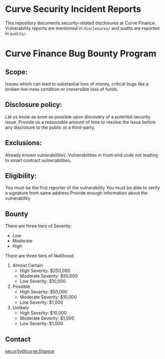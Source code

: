 # Curve Security Incident Reports

This repository documents security-related disclosures at Curve Finance. Vulnerability reports are mentioned in `disclosures/` and audits are reported in `audits/`.

# Curve Finance Bug Bounty Program

## Scope:

Issues which can lead to substantial loss of money, critical bugs like a broken live-ness condition or irreversible loss of funds.

## Disclosure policy:

Let us know as soon as possible upon discovery of a potential security issue.
Provide us a reasonable amount of time to resolve the issue before any disclosure to the public or a third-party.

## Exclusions:

Already known vulnerabilities.
Vulnerabilities in front-end code not leading to smart contract vulnerabilities.

## Eligibility:

You must be the first reporter of the vulnerability
You must be able to verify a signature from same address
Provide enough information about the vulnerability

## Bounty

There are three tiers of Severity:

- Low
- Moderate
- High

There are three tiers of likelihood:

1. Almost Certain
   - High Severity: $250,000
   - Moderate Severity: $50,000
   - Low Severity: $10,000
2. Possible
   - High Severity: $50,000
   - Moderate Severity: $10,000
   - Low Severity: $1,000
3. Unlikely
   - High Severity: $10,000
   - Moderate Severity: $1,000
   - Low Severity: $1,000

## Contact

[security@curve.finance](mailto:security@curve.finance)
